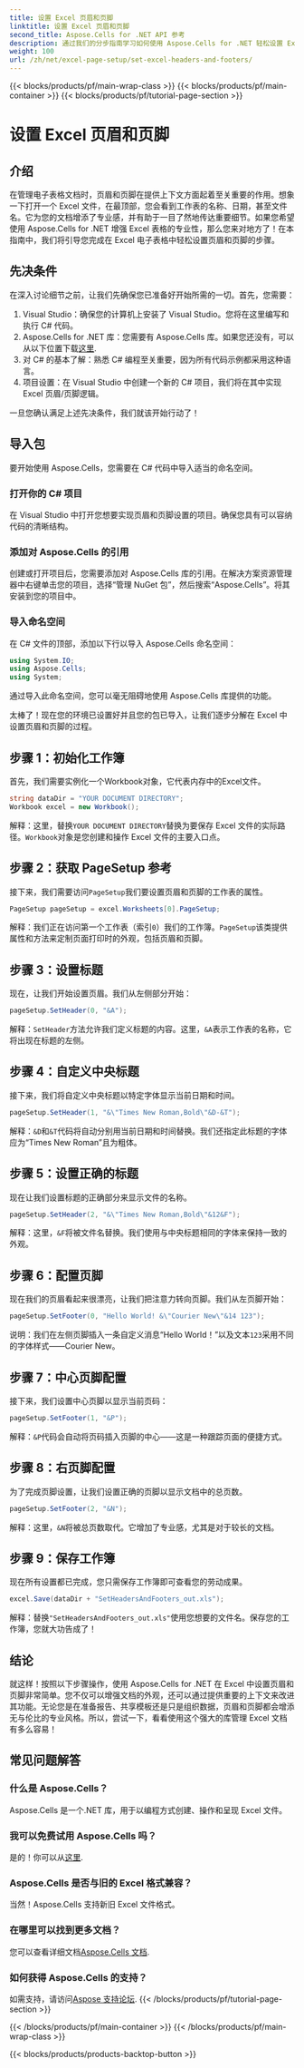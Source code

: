 ```yaml
---
title: 设置 Excel 页眉和页脚
linktitle: 设置 Excel 页眉和页脚
second_title: Aspose.Cells for .NET API 参考
description: 通过我们的分步指南学习如何使用 Aspose.Cells for .NET 轻松设置 Excel 页眉和页脚。非常适合专业文档。
weight: 100
url: /zh/net/excel-page-setup/set-excel-headers-and-footers/
---
```


{{< blocks/products/pf/main-wrap-class >}}
{{< blocks/products/pf/main-container >}}
{{< blocks/products/pf/tutorial-page-section >}}

# 设置 Excel 页眉和页脚

## 介绍

在管理电子表格文档时，页眉和页脚在提供上下文方面起着至关重要的作用。想象一下打开一个 Excel 文件，在最顶部，您会看到工作表的名称、日期，甚至文件名。它为您的文档增添了专业感，并有助于一目了然地传达重要细节。如果您希望使用 Aspose.Cells for .NET 增强 Excel 表格的专业性，那么您来对地方了！在本指南中，我们将引导您完成在 Excel 电子表格中轻松设置页眉和页脚的步骤。 

## 先决条件

在深入讨论细节之前，让我们先确保您已准备好开始所需的一切。首先，您需要：

1. Visual Studio：确保您的计算机上安装了 Visual Studio。您将在这里编写和执行 C# 代码。
2.  Aspose.Cells for .NET 库：您需要有 Aspose.Cells 库。如果您还没有，可以从以下位置下载[这里](https://releases.aspose.com/cells/net/).
3. 对 C# 的基本了解：熟悉 C# 编程至关重要，因为所有代码示例都采用这种语言。
4. 项目设置：在 Visual Studio 中创建一个新的 C# 项目，我们将在其中实现 Excel 页眉/页脚逻辑。

一旦您确认满足上述先决条件，我们就该开始行动了！

## 导入包

要开始使用 Aspose.Cells，您需要在 C# 代码中导入适当的命名空间。

### 打开你的 C# 项目

在 Visual Studio 中打开您想要实现页眉和页脚设置的项目。确保您具有可以容纳代码的清晰结构。

### 添加对 Aspose.Cells 的引用

创建或打开项目后，您需要添加对 Aspose.Cells 库的引用。在解决方案资源管理器中右键单击您的项目，选择“管理 NuGet 包”，然后搜索“Aspose.Cells”。将其安装到您的项目中。

### 导入命名空间

在 C# 文件的顶部，添加以下行以导入 Aspose.Cells 命名空间：

```csharp
using System.IO;
using Aspose.Cells;
using System;
```

通过导入此命名空间，您可以毫无阻碍地使用 Aspose.Cells 库提供的功能。

太棒了！现在您的环境已设置好并且您的包已导入，让我们逐步分解在 Excel 中设置页眉和页脚的过程。

## 步骤 1：初始化工作簿

首先，我们需要实例化一个Workbook对象，它代表内存中的Excel文件。

```csharp
string dataDir = "YOUR DOCUMENT DIRECTORY";
Workbook excel = new Workbook();
```

解释：这里，替换`YOUR DOCUMENT DIRECTORY`替换为要保存 Excel 文件的实际路径。`Workbook`对象是您创建和操作 Excel 文件的主要入口点。

## 步骤 2：获取 PageSetup 参考

接下来，我们需要访问`PageSetup`我们要设置页眉和页脚的工作表的属性。

```csharp
PageSetup pageSetup = excel.Worksheets[0].PageSetup;
```

解释：我们正在访问第一个工作表（索引`0`）我们的工作簿。`PageSetup`该类提供属性和方法来定制页面打印时的外观，包括页眉和页脚。

## 步骤 3：设置标题

现在，让我们开始设置页眉。我们从左侧部分开始：

```csharp
pageSetup.SetHeader(0, "&A");
```

解释：`SetHeader`方法允许我们定义标题的内容。这里，`&A`表示工作表的名称，它将出现在标题的左侧。

## 步骤 4：自定义中央标题

接下来，我们将自定义中央标题以特定字体显示当前日期和时间。

```csharp
pageSetup.SetHeader(1, "&\"Times New Roman,Bold\"&D-&T");
```

解释：`&D`和`&T`代码将自动分别用当前日期和时间替换。我们还指定此标题的字体应为“Times New Roman”且为粗体。

## 步骤 5：设置正确的标题

现在让我们设置标题的正确部分来显示文件的名称。

```csharp
pageSetup.SetHeader(2, "&\"Times New Roman,Bold\"&12&F");
```

解释：这里，`&F`将被文件名替换。我们使用与中央标题相同的字体来保持一致的外观。

## 步骤 6：配置页脚

现在我们的页眉看起来很漂亮，让我们把注意力转向页脚。我们从左页脚开始：

```csharp
pageSetup.SetFooter(0, "Hello World! &\"Courier New\"&14 123");
```

说明：我们在左侧页脚插入一条自定义消息“Hello World！”以及文本`123`采用不同的字体样式——Courier New。

## 步骤 7：中心页脚配置

接下来，我们设置中心页脚以显示当前页码：

```csharp
pageSetup.SetFooter(1, "&P");
```

解释：`&P`代码会自动将页码插入页脚的中心——这是一种跟踪页面的便捷方式。

## 步骤 8：右页脚配置

为了完成页脚设置，让我们设置正确的页脚以显示文档中的总页数。

```csharp
pageSetup.SetFooter(2, "&N");
```

解释：这里，`&N`将被总页数取代。它增加了专业感，尤其是对于较长的文档。

## 步骤 9：保存工作簿

现在所有设置都已完成，您只需保存工作簿即可查看您的劳动成果。

```csharp
excel.Save(dataDir + "SetHeadersAndFooters_out.xls");
```

解释：替换`"SetHeadersAndFooters_out.xls"`使用您想要的文件名。保存您的工作簿，您就大功告成了！

## 结论

就这样！按照以下步骤操作，使用 Aspose.Cells for .NET 在 Excel 中设置页眉和页脚非常简单。您不仅可以增强文档的外观，还可以通过提供重要的上下文来改进其功能。无论您是在准备报告、共享模板还是只是组织数据，页眉和页脚都会增添无与伦比的专业风格。所以，尝试一下，看看使用这个强大的库管理 Excel 文档有多么容易！

## 常见问题解答

### 什么是 Aspose.Cells？
Aspose.Cells 是一个.NET 库，用于以编程方式创建、操作和呈现 Excel 文件。

### 我可以免费试用 Aspose.Cells 吗？
是的！你可以从[这里](https://releases.aspose.com/).

### Aspose.Cells 是否与旧的 Excel 格式兼容？
当然！Aspose.Cells 支持新旧 Excel 文件格式。

### 在哪里可以找到更多文档？
您可以查看详细文档[Aspose.Cells 文档](https://reference.aspose.com/cells/net/).

### 如何获得 Aspose.Cells 的支持？
如需支持，请访问[Aspose 支持论坛](https://forum.aspose.com/c/cells/9).
{{< /blocks/products/pf/tutorial-page-section >}}

{{< /blocks/products/pf/main-container >}}
{{< /blocks/products/pf/main-wrap-class >}}

{{< blocks/products/products-backtop-button >}}
